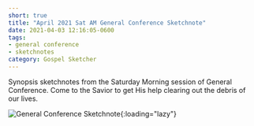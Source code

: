 ```yaml
---
short: true
title: "April 2021 Sat AM General Conference Sketchnote"
date: 2021-04-03 12:16:05-0600
tags:
- general conference
- sketchnotes
category: Gospel Sketcher
---
```


Synopsis sketchnotes from the Saturday Morning session of General Conference. Come to the Savior to get His help clearing out the debris of our lives.

![General Conference Sketchnote](https://media.bennorris.org/images/gospelsketcher/general-conference/apr-2021/general-conference-1-sat-am-sketchnote.jpg){:loading="lazy"}
